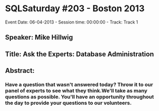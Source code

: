 # SQLSaturday #203 - Boston 2013
Event Date: 06-04-2013 - Session time: 00:00:00 - Track: Track 1
## Speaker: Mike Hillwig
## Title: Ask the Experts: Database Administration
## Abstract:
### Have a question that wasn't answered today? Throw it to our panel of experts to see what they think.We'll take as many questions as possible. You'll have an opportunity throughout the day to provide your questions to our volunteers.
